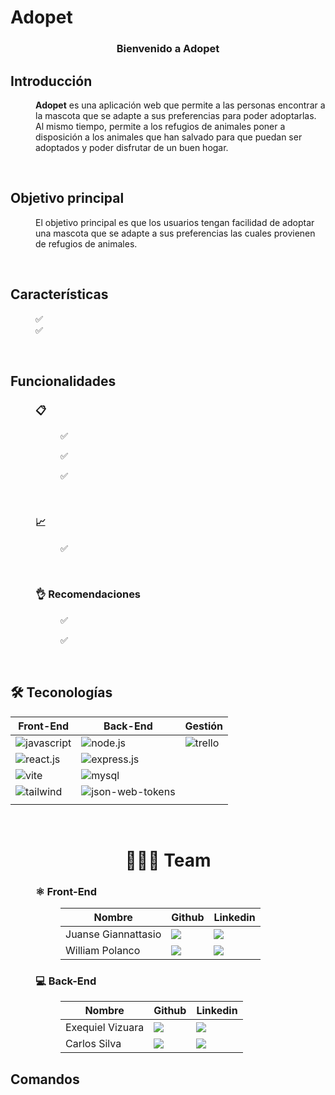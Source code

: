 # Adopet

<div align="center">
  <!-- <a>
    <img src="/front/public/logo.png" alt="Descripción de la imagen" width="50%">
  </a> -->
  <h3 align="center"> Bienvenido a Adopet </h3>
</div>

## Introducción

<dl>
  <dd>
    <b>Adopet</b>
    es una aplicación web que permite a las personas encontrar a la mascota que se adapte a sus preferencias para poder adoptarlas. Al mismo tiempo, permite a los refugios de animales poner a disposición a los animales que han salvado para que puedan ser adoptados y poder disfrutar de un buen hogar.
  </dd>
</dl>
<br/>

## Objetivo principal

<dl>
  <dd>
    El objetivo principal es que los usuarios tengan facilidad de adoptar una mascota que se adapte a sus preferencias las cuales provienen de refugios de animales.
  </dd>
</dl>
<br/>

## Características

<dl>
  <dd>
    ✅ 
  </dd>
  <dd>
    ✅ 
  </dd>
</dl>
<br>

## Funcionalidades

<dl>
  <dd>
    <h3>📋 </h3>
    <dl>
      <dd>
        <p>✅ </p>
      </dd>
      <dd>
        <p>✅ </p>
      </dd>
      <dd>
        <p>✅ </p>
      </dd>
    </dl>
  </dd>
</dl>
<br>

<dl>
  <dd>
    <h3>📈 </h3>
    <dl>
      <dd>
        <p>✅ </p>
      </dd>
    </dl>
  </dd>
</dl>
<br>

<dl>
  <dd>
    <h3>👌 Recomendaciones</h3>
    <dl>
      <dd>
        <p>✅ </p>
      </dd>
      <dd>
        <p>✅ </p>
      </dd>
    </dl>
  </dd>
</dl>
<br>

## 🛠️ Teconologías

<table>
  <thead>
    <tr>
      <th>Front-End</th>
      <th>Back-End</th>
      <th>Gestión</th>
    </tr>
  </thead>
  <tbody>
    <tr>
      <td>
        <img alt="javascript" src="https://img.shields.io/badge/Javascript-%23F7DF1E?logo=javascript&logoColor=white">
      </td>
      <td>
      <img alt="node.js" src="https://img.shields.io/badge/Node.js-%23339933?logo=node.js&logoColor=white">
      </td>
      <td>
        <img alt="trello" src="https://img.shields.io/badge/Trello-%230052CC?logo=trello&logoColor=white">
      </td>
    </tr>
    <tr>
      <td>
        <img alt="react.js" src="https://img.shields.io/badge/React.js-%2361DAFB?logo=react&logoColor=white">
      </td>
      <td>
        <img alt="express.js" src="https://img.shields.io/badge/Express.js-%23000000?logo=Express&logoColor=white">
      </td>
      <td></td>
    </tr>
    <tr>
      <td>
        <img alt="vite" src="https://img.shields.io/badge/Vite-%23646CFF?logo=vite&logoColor=white">
      </td>
      <td>
        <img alt="mysql" src="https://img.shields.io/badge/MySQL-%2300758f?logo=mysql&logoColor=white">
      </td>
      <td></td>
    </tr>
    <tr>
      <td>
        <img alt="tailwind" src="https://img.shields.io/badge/Tailwind-%2306B6D4?logo=tailwind%20css&logoColor=white">
      </td>
      <td>
        <img alt="json-web-tokens" src="https://img.shields.io/badge/JSON%20Web%20Tokens-%23000000?logo=json%20web%20tokens&logoColor=white">
      </td>
      <td></td>
    </tr>
    <tr>
      <td></td>
      <td></td>
      <td></td>
    </tr>
  </tbody>
</table>
<br>

<h1 align="center"> 
  🧑‍🤝‍🧑 Team
</h1>

<dl>
  <dd>
    <h3>⚛️ Front-End</h3>
    <dl>
      <dd>
        <table>
          <thead>
            <tr>
              <th>Nombre</th>
              <th>Github</th>
              <th>Linkedin</th>
            </tr>
          </thead>
          <tbody>
            <tr>
              <td>Juanse Giannattasio</td>
              <td>
                <a href="#">
                  <img src="https://img.shields.io/badge/github-%23121011.svg?&style=for-the-badge&logo=github&logoColor=white"/>
                </a>
              </td>
              <td>
                <a href="#">
                  <img src="https://img.shields.io/badge/linkedin-%230A66C2.svg?&style=for-the-badge&logo=linkedin&logoColor=white"/>
                </a>
              </td>
            </tr>
            <tr>
              <td>William Polanco</td>
              <td>
                <a href="#">
                  <img src="https://img.shields.io/badge/github-%23121011.svg?&style=for-the-badge&logo=github&logoColor=white"/>
                </a>
              </td>
              <td>
                <a href="#">
                  <img src="https://img.shields.io/badge/linkedin-%230A66C2.svg?&style=for-the-badge&logo=linkedin&logoColor=white"/>
                </a>
              </td>
            </tr>
          </tbody>
        </table>
      </dd>
    </dl>
  </dd>
  <dd>
    <h3>💻 Back-End</h3>
    <dl>
      <dd>
        <table>
          <thead>
            <tr>
              <th>Nombre</th>
              <th>Github</th>
              <th>Linkedin</th>
            </tr>
          </thead>
          <tbody>
            <tr>
              <td>Exequiel Vizuara</td>
              <td>
                <a href="#">
                  <img src="https://img.shields.io/badge/github-%23121011.svg?&style=for-the-badge&logo=github&logoColor=white"/>
                </a>
              </td>
              <td>
                <a href="#">
                  <img src="https://img.shields.io/badge/linkedin-%230A66C2.svg?&style=for-the-badge&logo=linkedin&logoColor=white"/>
                </a>
              </td>
            </tr>
            <tr>
              <td>Carlos Silva</td>
              <td>
                <a href="#">
                  <img src="https://img.shields.io/badge/github-%23121011.svg?&style=for-the-badge&logo=github&logoColor=white"/>
                </a>
              </td>
              <td>
                <a href="#">
                  <img src="https://img.shields.io/badge/linkedin-%230A66C2.svg?&style=for-the-badge&logo=linkedin&logoColor=white"/>
                </a>
              </td>
            </tr>
          </tbody>
        </table>
      </dd>
    </dl>
  </dd>

## Comandos

